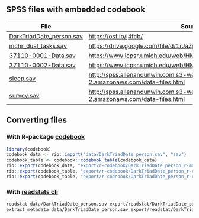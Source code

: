 ## SPSS files with embedded codebook

| File                                                      | Source                                                                                  |
| --------------------------------------------------------- | --------------------------------------------------------------------------------------- |
| [DarkTriadDate_person.sav](data/DarkTriadDate_person.sav) | <https://osf.io/j4fcb/>                                                                 |
| [mchr_dual_tasks.sav](data/mchr_dual_tasks.sav)           | <https://drive.google.com/file/d/1rJaZjiJ8p1gOKn6Vwq8AK9zSkB4aAMfv>                     |
| [37110-0001-Data.sav](data/37110-0001-Data.sav)           | <https://www.icpsr.umich.edu/web/HMCA/studies/37110/versions/V1>                        |
| [37110-0002-Data.sav](data/37110-0002-Data.sav)           | <https://www.icpsr.umich.edu/web/HMCA/studies/37110/versions/V1>                        |
| [sleep.sav](data/sleep.sav)                               | <http://spss.allenandunwin.com.s3-website-ap-southeast-2.amazonaws.com/data-files.html> |
| [survey.sav](data/survey.sav)                             | <http://spss.allenandunwin.com.s3-website-ap-southeast-2.amazonaws.com/data-files.html> |

## Converting files

### With R-package [codebook](https://rubenarslan.github.io/codebook/)

```r
library(codebook)
codebook_data <- rio::import("data/DarkTriadDate_person.sav", "sav")
codebook_table <- codebook::codebook_table(codebook_data)
rio::export(codebook_data, "export/r-codebook/DarkTriadDate_person_r-matrix.csv", quote = TRUE)
rio::export(codebook_table, "export/r-codebook/DarkTriadDate_person_r-codebook.json", quote = TRUE)
rio::export(codebook_table, "export/r-codebook/DarkTriadDate_person_r-codebook.csv", quote = TRUE)
```

### With [readstats cli](https://github.com/WizardMac/ReadStat)

```sh
readstat data/DarkTriadDate_person.sav export/readstat/DarkTriadDate_person_readstat-matrix.csv
extract_metadata data/DarkTriadDate_person.sav export/readstat/DarkTriadDate_person_readstat-codebook.json
```
